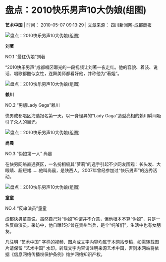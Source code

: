 # 盘点：2010快乐男声10大伪娘(组图)

**艺术中国**  |  时间： 2010-05-07 09:13:29  |  文章来源： 四川新闻网-成都商报

![盘点：2010快乐男声10大伪娘(组图)](../../images/attachement/jpg/site8/20100507/002564bb2e1f0d4dadcd05.jpg)

**刘著**

NO.1 “最红伪娘”刘著

“2010快乐男声”成都唱区曝光的一段视频让刘著一夜走红。他的容貌、着装、说话、唱歌都酷似女性，连舞美师都看好他，并称他为“著姐”。

![盘点：2010快乐男声10大伪娘(组图)](../../images/attachement/jpg/site8/20100507/002564bb2e1f0d4dadcd06.jpg)

**赖川**

NO.2 “男版Lady Gaga”赖川

快男成都唱区海选报名第一天，以一身怪异的“Lady Gaga”造型亮相的赖川瞬间吸引了众人的目光。

![盘点：2010快乐男声10大伪娘(组图)](../../images/attachement/jpg/site8/20100507/002564bb2e1f0d4dadcd07.jpg)

**尚晨**

NO.3 “伪娘第一人” 尚晨

在快男网络直通赛区，一名扮相极其“萝莉”的选手引起不少网友围观：长头发、大眼睛、超短裙……他叫尚晨，是陕西人，2007年曾经参加过“快乐男声”的选秀活动。

![盘点：2010快乐男声10大伪娘(组图)](../../images/attachement/jpg/site8/20100507/002564bb2e1f0d4dadcd08.jpg)

**童童**

NO.4 “反串演员”童童

成都快男童童说，虽然自己对“伪娘”称谓并不介意，但他根本不算“伪娘”，只是一名反串演员。采访中，他自曝15岁曾在贵州当兵，是个“纯爷们”，生活中也有女朋友。

凡注明 “艺术中国” 字样的视频、图片或文字内容均属于本网站专稿，如需转载图片请保留 “艺术中国” 水印，转载文字内容请注明来源艺术中国，否则本网站将依据《信息网络传播权保护条例》维护网络知识产权。
<!-- tcd_original_link http://art.china.cn/music/2010-05/07/content_3500155.htm -->
